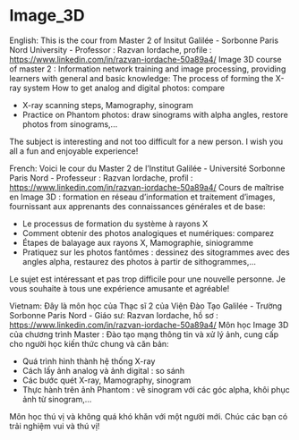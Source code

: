# Image_3D
English:
This is the cour from Master 2 of Insitut Galilée - Sorbonne Paris Nord University - Professor : Razvan Iordache, profile : https://www.linkedin.com/in/razvan-iordache-50a89a4/
Image 3D course of master 2 : Information network training and image processing, providing learners with general and basic knowledge:
The process of forming the X-ray system
How to get analog and digital photos: compare
+ X-ray scanning steps, Mamography, sinogram
+ Practice on Phantom photos: draw sinograms with alpha angles, restore photos from sinograms,...

The subject is interesting and not too difficult for a new person. I wish you all a fun and enjoyable experience!

French:
Voici le cour du Master 2 de l’Institut Galilée - Université Sorbonne Paris Nord - Professeur : Razvan Iordache, profil :  https://www.linkedin.com/in/razvan-iordache-50a89a4/
Cours de maîtrise en Image 3D : formation en réseau d’information et traitement d’images, fournissant aux apprenants des connaissances générales et de base:
+ Le processus de formation du système à rayons X
+ Comment obtenir des photos analogiques et numériques: comparez
+ Étapes de balayage aux rayons X, Mamographie, siniogramme
+ Pratiquez sur les photos fantômes : dessinez des sitogrammes avec des angles alpha, restaurez des photos à partir de sithogrammes,...

Le sujet est intéressant et pas trop difficile pour une nouvelle personne. Je vous souhaite à tous une expérience amusante et agréable!

Vietnam: 
Đây là môn học của Thạc sĩ 2 của Viện Đào Tạo Galilée - Trường Sorbonne Paris Nord - Giáo sư: Razvan Iordache, hồ sơ : https://www.linkedin.com/in/razvan-iordache-50a89a4/
Môn học Image 3D của chương trình Master : Đào tạo mạng thông tin và xử lý ảnh, cung cấp cho người học kiến thức chung và căn bản:
+ Quá trình hình thành hệ thống X-ray
+ Cách lấy ảnh analog và ảnh digital : so sánh
+ Các bước quét X-ray, Mamography, sinogram
+ Thực hành trên ảnh Phantom : vẽ sinogram với các góc alpha, khôi phục ảnh từ sinogram,…

Môn học thú vị và không quá khó khăn với một người mới. Chúc các bạn có trải nghiệm vui và thú vị!
